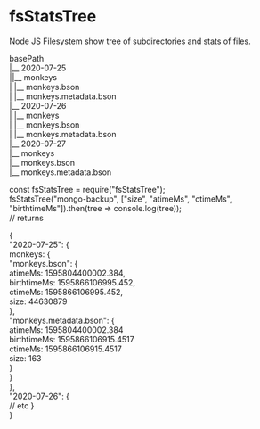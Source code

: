 # fsStatsTree
Node JS Filesystem show tree of subdirectories and stats of files.

basePath<br>
|__ 2020-07-25<br>
|‎‎‎‎‎|__ monkeys<br>
|           |__ monkeys.bson<br>
|           |__ monkeys.metadata.bson<br>
|__ 2020-07-26<br>
|     |__ monkeys<br>
|           |__ monkeys.bson<br>
|           |__ monkeys.metadata.bson<br>
|__ 2020-07-27<br>
      |__ monkeys<br>
            |__ monkeys.bson<br>
            |__ monkeys.metadata.bson<br>

const fsStatsTree = require("fsStatsTree");<br>
fsStatsTree("mongo-backup", ["size", "atimeMs", "ctimeMs", "birthtimeMs"]).then(tree => console.log(tree));<br>
// returns

{<br>
  "2020-07-25": {<br>
    monkeys: {<br>
      "monkeys.bson": {<br>
        atimeMs: 1595804400002.384,<br>
        birthtimeMs: 1595866106995.452,<br>
        ctimeMs: 1595866106995.452,<br>
        size: 44630879<br>
      },<br>
      "monkeys.metadata.bson": {<br>
        atimeMs: 1595804400002.384<br>
        birthtimeMs: 1595866106915.4517<br>
        ctimeMs: 1595866106915.4517<br>
        size: 163<br>
      }<br>
    }<br>
  },<br>
  "2020-07-26": {<br>
    // etc
  }<br>
}<br>
